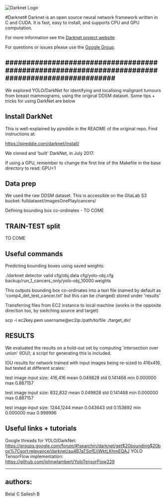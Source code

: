 ![Darknet Logo](http://pjreddie.com/media/files/darknet-black-small.png)

#Darknet#
Darknet is an open source neural network framework written in C and CUDA. It is fast, easy to install, and supports CPU and GPU computation.

For more information see the [Darknet project website](http://pjreddie.com/darknet).

For questions or issues please use the [Google Group](https://groups.google.com/forum/#!forum/darknet).

##################################################################################################
---------------------------------------------------------------------------------------------------


We explored YOLO/DarkNet for identifying and localising malignant tumours from breast mammograms, using the original DDSM dataset. Some tips + tricks for using DarkNet are below


Install DarkNet
---------------

This is well-explained by pjreddie in the README of the original repo. Find instructions at:

https://pjreddie.com/darknet/install/

We cloned and 'built' DarkNet, in July 2017.

If using a GPU, remember to change the first line of the Makefile in the base directory to read: GPU=1


Data prep
---------

We used the raw DDSM dataset. This is accessible on the GliaLab S3 bucket: fulldataset/imagesOnePlay/cancers/

Defining bounding box co-ordinates - TO COME

TRAIN-TEST split
----------------

TO COME

Useful commands
---------------

Predicting bounding boxes using saved weights:

./darknet detector valid cfg/obj.data cfg/yolo-obj.cfg backup/run_1_cancers_only/yolo-obj_10000.weights

This outputs bounding box co-ordinates into a text file (named by default as 'comp4_det_test_cancer.txt' but this can be changed) stored under 'results'

Transferring files from EC2 instance to local machine (works in the opposite direction too, by switching source and target)

scp -i ec2key.pem username@ec2ip:/path/to/file ./target_dir/

RESULTS
---------

We evaluated the results on a hold-out set by computing 'intersection over union' (IOU); a script for generating this is included.

IOU results for network trained with input images being re-sized to 416x416, but tested at different scales:

test image input size: 416,416
mean       0.049828
std        0.141468
min        0.000000
max        0.887157

test image input size: 832,832
mean       0.049828
std        0.141468
min        0.000000
max        0.887157

test image input size: 1244,1244
mean       0.043643
std        0.153892
min        0.000000
max        0.999996


Useful links + tutorials
-------------------------

Google threads for YOLO/DarkNet: https://groups.google.com/forum/#!searchin/darknet/get$20bounding$20box%7Csort:relevance/darknet/au4B7aTSofE/jWktLKhmEQAJ
YOLO TensorFlow implementation: https://github.com/johnwlambert/YoloTensorFlow229

---------
authors: 
---------
Belal C
Sailesh B

